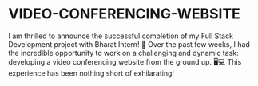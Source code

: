 # VIDEO-CONFERENCING-WEBSITE
I am thrilled to announce the successful completion of my Full Stack Development project with Bharat Intern! 🌟 Over the past few weeks, I had the incredible opportunity to work on a challenging and dynamic task: developing a video conferencing website from the ground up. 🖥️💻 This experience has been nothing short of exhilarating!
